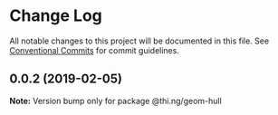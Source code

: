 # Change Log

All notable changes to this project will be documented in this file.
See [Conventional Commits](https://conventionalcommits.org) for commit guidelines.

## 0.0.2 (2019-02-05)

**Note:** Version bump only for package @thi.ng/geom-hull
